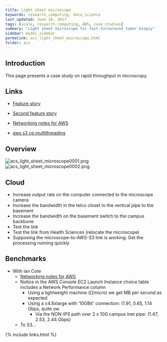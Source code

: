 ```yaml
---
title: Light sheet microscope
keywords: research_computing, data_science
last_updated: June 28, 2017
tags: [scale, research_computing, AWS, case_studies]
summary: "Light sheet microscope for fast-turnaround tumor biopsy"
sidebar: mydoc_sidebar
permalink: acs_light_sheet_microscope.html
folder: acs
---
```


## Introduction

This page presents a case study on rapid throughput in microscopy.


## Links


- [Feature story](http://www.washington.edu/urology/2017/06/27/tumor-scanning-microscope/)
- [Second feature story](http://www.washington.edu/news/2017/06/26/microscope-can-scan-tumors-during-surgery-and-examine-cancer-biopsies-in-3-d/)

- [Networking notes for AWS](http://docs.aws.amazon.com/AWSEC2/latest/UserGuide/enhanced-networking.html)
- [aws s3 cp multithreading](https://aws.amazon.com/blogs/apn/getting-the-most-out-of-the-amazon-s3-cli/)


## Overview


![acs_light_sheet_microscope0001.png](/documentation/images/acs/acs_light_sheet_microscope0001.png)
![acs_light_sheet_microscope0002.png](/documentation/images/acs/acs_light_sheet_microscope0002.png)



## Cloud 


- Increase output rate on the computer connected to the microscope camera
- Increase the bandwidth in the telco closet to the vertical pipe to the basement
- Increase the bandwidth on the basement switch to the campus backbone
- Test the link
- Test the link from Health Sciences (relocate the microscope)
- Supposing the microscope-to-AWS-S3 link is working: Get the processing running quickly


## Benchmarks

- With Ian Cote
  - [Networking notes for AWS](http://docs.aws.amazon.com/AWSEC2/latest/UserGuide/enhanced-networking.html)
  - Notice in the AWS Console EC2 Launch Instance choice table includes a Network Performance column
    - Using a lightweight machine (t2micro) we get MB per second as expected 
    - Using a c4.8xlarge with '10GBit' connection: (1.91, 0.65, 1.14 Gbps, quite ow
      - Via the NON-IPS path over 2 x 10G campus inet pipe: (1.47, 2.53, 2.44 Gbps)
  - To S3...


{% include links.html %}
